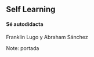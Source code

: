 ## Self Learning
#### Sé autodidacta   

<span class="ponentes">Franklin Lugo y Abraham Sánchez<span>

Note: portada